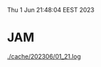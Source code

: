 Thu  1 Jun 21:48:04 EEST 2023
# JAM
<a href='./cache/202306/01_21.log'>./cache/202306/01_21.log</a>
